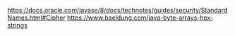https://docs.oracle.com/javase/8/docs/technotes/guides/security/StandardNames.html#Cipher
https://www.baeldung.com/java-byte-arrays-hex-strings